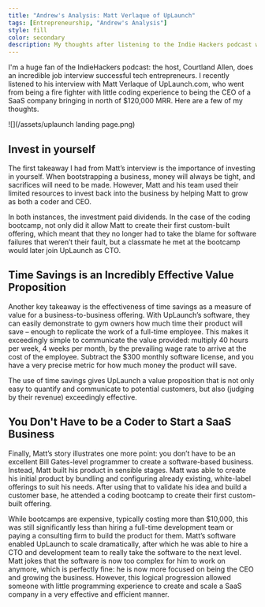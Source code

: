 ```yaml
---
title: "Andrew's Analysis: Matt Verlaque of UpLaunch"
tags: [Entrepreneurship, "Andrew's Analysis"]
style: fill
color: secondary
description: My thoughts after listening to the Indie Hackers podcast with Matt Verlaque, founder of UpLaunch.
---
```


I'm a huge fan of the IndieHackers podcast: the host, Courtland Allen, does an incredible job interview successful tech entrepreneurs.  I recently listened to his interview with Matt Verlaque of UpLaunch.com, who went from being a fire fighter with little coding experience to being the CEO of a SaaS company bringing in north of $120,000 MRR.  Here are a few of my thoughts.

![](/assets/uplaunch landing page.png)

## Invest in yourself

The first takeaway I had from Matt’s interview is the importance of investing in yourself.  When bootstrapping a business, money will always be tight, and sacrifices will need to be made.  However, Matt and his team used their limited resources to invest back into the business by helping Matt to grow as both a coder and CEO.

In both instances, the investment paid dividends.  In the case of the coding bootcamp, not only did it allow Matt to create their first custom-built offering, which meant that they no longer had to take the blame for software failures that weren’t their fault, but a classmate he met at the bootcamp would later join UpLaunch as CTO.

## Time Savings is an Incredibly Effective Value Proposition

Another key takeaway is the effectiveness of time savings as a measure of value for a business-to-business offering.  With UpLaunch’s software, they can easily demonstrate to gym owners how much time their product will save – enough to replicate the work of a full-time employee.  This makes it exceedingly simple to communicate the value provided: multiply 40 hours per week, 4 weeks per month, by the prevailing wage rate to arrive at the cost of the employee.  Subtract the $300 monthly software license, and you have a very precise metric for how much money the product will save.

The use of time savings gives UpLaunch a value proposition that is not only easy to quantify and communicate to potential customers, but also (judging by their revenue) exceedingly effective.

## You Don't Have to be a Coder to Start a SaaS Business

Finally, Matt’s story illustrates one more point: you don’t have to be an excellent Bill Gates-level programmer to create a software-based business.  Instead, Matt built his product in sensible stages.  Matt was able to create his initial product by bundling and configuring already existing, white-label offerings to suit his needs.  After using that to validate his idea and build a customer base, he attended a coding bootcamp to create their first custom-built offering.

While bootcamps are expensive, typically costing more than $10,000, this was still significantly less than hiring a full-time development team or paying a consulting firm to build the product for them.  Matt’s software enabled UpLaunch to scale dramatically, after which he was able to hire a CTO and development team to really take the software to the next level.  Matt jokes that the software is now too complex for him to work on anymore, which is perfectly fine: he is now more focused on being the CEO and growing the business.  However, this logical progression allowed someone with little programming experience to create and scale a SaaS company in a very effective and efficient manner.
